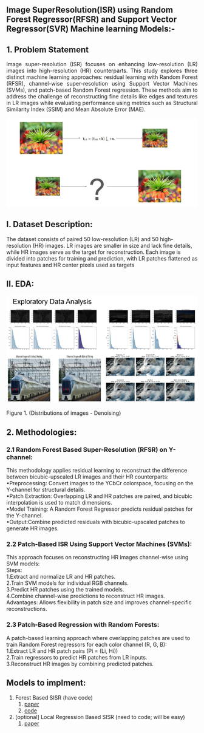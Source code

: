 ## Image SuperResolution(ISR) using Random Forest Regressor(RFSR) and Support Vector Regressor(SVR) Machine learning Models:-

## 1. Problem Statement
<div align="justify">Image super-resolution (ISR) focuses on enhancing low-resolution (LR) images into high-resolution (HR) counterparts. This study explores three distinct machine learning approaches: residual learning with Random Forest (RFSR), channel-wise super-resolution using Support Vector Machines (SVMs), and patch-based Random Forest regression. These methods aim to address the challenge of reconstructing fine details like edges and textures in LR images while evaluating performance using metrics such as Structural Similarity Index (SSIM) and Mean Absolute Error (MAE).</div>

<p float="left">
 <img src="isr_images/isr01.jpg" alt="Image" width="600" />
  
</p>

## I. Dataset Description:
The dataset consists of paired 50 low-resolution (LR) and 50 high-resolution (HR) images. LR images are smaller in size and lack fine details, while HR images serve as the target for reconstruction. Each image is divided into patches for training and prediction, with LR patches flattened as input features and HR center pixels used as targets

## II. EDA:
<p float="left">
 <img src="isr_images/isr02.jpg" alt="Image" width="600" />
  
</p>

Figure 1. (Distributions of images - Denoising)

## 2. Methodologies:

### 2.1 Random Forest Based Super-Resolution (RFSR) on Y-channel:
This methodology applies residual learning to reconstruct the difference between bicubic-upscaled LR images and their HR counterparts:<br>
•Preprocessing: Convert images to the YCbCr colorspace, focusing on the Y-channel for structural details.<br>
•Patch Extraction: Overlapping LR and HR patches are paired, and bicubic interpolation is used to match dimensions.<br>
•Model Training: A Random Forest Regressor predicts residual patches for the Y-channel.<br>
•Output:Combine predicted residuals with bicubic-upscaled patches to generate HR images.<br>

### 2.2 Patch-Based ISR Using Support Vector Machines (SVMs):
This approach focuses on reconstructing HR images channel-wise using SVM models:<br>
Steps:<br>
1.Extract and normalize LR and HR patches.<br>
2.Train SVM models for individual RGB channels.<br>
3.Predict HR patches using the trained models.<br>
4.Combine channel-wise predictions to reconstruct HR images.<br>
Advantages: Allows flexibility in patch size and improves channel-specific reconstructions.<br>

### 2.3 Patch-Based Regression with Random Forests:
A patch-based learning approach where overlapping patches are used to train Random Forest regressors for each color channel (R, G, B):<br>
1.Extract LR and HR patch pairs (Pi = (Li, Hi))<br>
2.Train regressors to predict HR patches from LR inputs.<br>
3.Reconstruct HR images by combining predicted patches.<br>





## Models to implment:
1. Forest Based SISR (have code)
   1. [paper](papers/random_forests.pdf)
   2. [code](https://github.com/jshermeyer/RFSR)
2. [optional] Local Regression Based SISR (need to code; will be easy)
   1. [paper](papers/local_regression.pdf)

